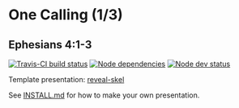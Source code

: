 # One Calling (1/3)
## Ephesians 4:1-3

[![Travis-CI build status](https://travis-ci.org/sermons/one-calling.svg)](https://travis-ci.org/sermons/one-calling)
[![Node dependencies](https://david-dm.org/sermons/one-calling.svg)](https://david-dm.org/sermons/one-calling)
[![Node dev status](https://david-dm.org/sermons/one-calling/dev-status.svg)](https://david-dm.org/sermons/one-calling#info=devDependencies)

Template presentation: [reveal-skel](https://github.com/sermons/reveal-skel)

See [INSTALL.md](INSTALL.md)
for how to make your own presentation.
